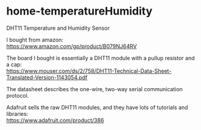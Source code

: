 # home-temperatureHumidity
DHT11 Temperature and Humidity Sensor

I bought from amazon:<br>
https://www.amazon.com/gp/product/B079NJ64RV

The board I bought is essentially a DHT11 module with a pullup resistor and a cap:<br>
https://www.mouser.com/ds/2/758/DHT11-Technical-Data-Sheet-Translated-Version-1143054.pdf

The datasheet describes the one-wire, two-way serial communication protocol.

Adafruit sells the raw DHT11 modules, and they have lots of tutorials and libraries:<br>
https://www.adafruit.com/product/386
